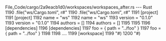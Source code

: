 File_Code/cargo/2a9eacb1d0/workspaces/workspaces_after.rs --- Rust
1190         .file("ws/Cargo.toml", r#"                                                                                                                      1190         .file("ws/Cargo.toml", r#"
1191             [project]                                                                                                                                   1191             [project]
1192             name = "ws"                                                                                                                                 1192             name = "ws"
1193             version = "0.1.0"                                                                                                                           1193             version = "0.1.0"
1194             authors = []                                                                                                                                1194             authors = []
1195                                                                                                                                                         1195 
1196             [dependencies]                                                                                                                              1196             [dependencies]
1197             foo = { path = "../foo" }                                                                                                                   1197             foo = { path = "../foo" }
1198                                                                                                                                                         1198 
....                                                                                                                                                         1199             [workspace]
1199         "#)                                                                                                                                             1200         "#)

